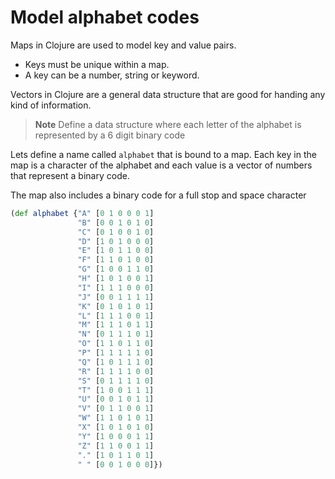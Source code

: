 # Model alphabet codes

Maps in Clojure are used to model key and value pairs.

* Keys must be unique within a map.
* A key can be a number, string or keyword.

Vectors in Clojure are a general data structure that are good for handing any kind of information.

> **Note** Define a data structure where each letter of the alphabet is represented by a 6 digit binary code

<!--sec data-title="Reveal answer" data-id="answer001" data-collapse=true ces-->

Lets define a name called `alphabet` that is bound to a map.  Each key in the map is a character of the alphabet and each value is a vector of numbers that represent a binary code.

The map also includes a binary code for a full stop and space character

```clojure
(def alphabet {"A" [0 1 0 0 0 1]
               "B" [0 0 1 0 1 0]
               "C" [0 1 0 0 1 0]
               "D" [1 0 1 0 0 0]
               "E" [1 0 1 1 0 0]
               "F" [1 1 0 1 0 0]
               "G" [1 0 0 1 1 0]
               "H" [1 0 1 0 0 1]
               "I" [1 1 1 0 0 0]
               "J" [0 0 1 1 1 1]
               "K" [0 1 0 1 0 1]
               "L" [1 1 1 0 0 1]
               "M" [1 1 1 0 1 1]
               "N" [0 1 1 1 0 1]
               "O" [1 1 0 1 1 0]
               "P" [1 1 1 1 1 0]
               "Q" [1 0 1 1 1 0]
               "R" [1 1 1 1 0 0]
               "S" [0 1 1 1 1 0]
               "T" [1 0 0 1 1 1]
               "U" [0 0 1 0 1 1]
               "V" [0 1 1 0 0 1]
               "W" [1 1 0 1 0 1]
               "X" [1 0 1 0 1 0]
               "Y" [1 0 0 0 1 1]
               "Z" [1 1 0 0 1 1]
               "." [1 0 1 1 0 1]
               " " [0 0 1 0 0 0]})

```

<!--endsec-->
